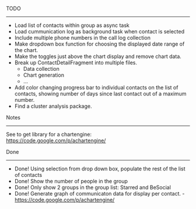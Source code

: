 TODO
___________________________________________________________________

- Load list of contacts within group as async task
- Load cummunication log as background task when contact is selected
- Include multiple phone numbers in the call log collection
- Make dropdown box function for choosing the displayed date range of the chart.
- Make the toggles just above the chart display and remove chart data.
- Break up ContactDetailFragment into multiple files.
    - Data collection
    - Chart generation
    - ...
- Add color changing progress bar to individual contacts on the list of contacts,
    showing number of days since last contact out of a maximum number.
- Find a cluster analysis package.

Notes
___________________________________________________________________
See to get library for a chartengine: https://code.google.com/p/achartengine/


Done
___________________________________________________________________
- Done! Using selection from drop down box, populate the rest of the list of contacts
- Done! Show the number of people in the group
- Done! Only show 2 groups in the group list: Starred and BeSocial
- Done! Generate graph of communicaton data for display per contact.
        - https://code.google.com/p/achartengine/
